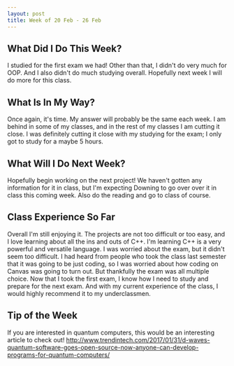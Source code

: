 ```yaml
---
layout: post
title: Week of 20 Feb - 26 Feb
---
```


## What Did I Do This Week?

I studied for the first exam we had! Other than that, I didn't do very much for OOP. And I also didn't do much studying overall. Hopefully next week I will do more for this class.

## What Is In My Way?

Once again, it's time. My answer will probably be the same each week. I am behind in some of my classes, and in the rest of my classes I am cutting it close. I was definitely cutting it close with my studying for the exam; I only got to study for a maybe 5 hours.

## What Will I Do Next Week?

Hopefully begin working on the next project! We haven't gotten any information for it in class, but I'm expecting Downing to go over over it in class this coming week. Also do the reading and go to class of course.

## Class Experience So Far

Overall I'm still enjoying it. The projects are not too difficult or too easy, and I love learning about all the ins and outs of C++. I'm learning C++ is a very powerful and versatile language. I was worried about the exam, but it didn't seem too difficult. I had heard from people who took the class last semester that it was going to be just coding, so I was worried about how coding on Canvas was going to turn out. But thankfully the exam was all multiple choice. Now that I took the first exam, I know how I need to study and prepare for the next exam. And with my current experience of the class, I would highly recommend it to my underclassmen.

## Tip of the Week

If you are interested in quantum computers, this would be an interesting article to check out! http://www.trendintech.com/2017/01/31/d-waves-quantum-software-goes-open-source-now-anyone-can-develop-programs-for-quantum-computers/
